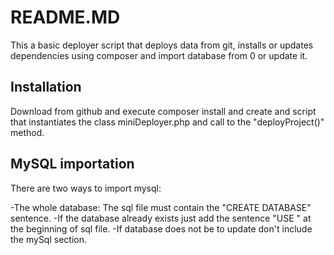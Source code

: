 # README.MD
This a basic deployer script that deploys data from git, installs or updates dependencies using composer and import database from 0 or update it.

## Installation
Download from github and execute composer install and create and script that instantiates the class miniDeployer.php and call to the "deployProject()" method.

## MySQL importation
There are two ways to import mysql:

-The whole database: The sql file must contain the "CREATE DATABASE" sentence.
-If the database already exists just add the sentence "USE <databaseName>" at the beginning of sql file.
-If database does not be to update don't include the mySql section.
